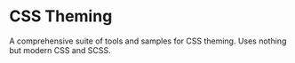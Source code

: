 # CSS Theming

A comprehensive suite of tools and samples for CSS theming. Uses nothing but modern CSS and SCSS.
